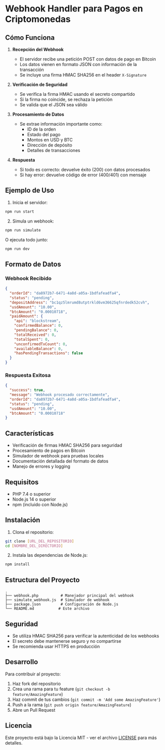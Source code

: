 # Webhook Handler para Pagos en Criptomonedas

## Cómo Funciona

1. **Recepción del Webhook**
   - El servidor recibe una petición POST con datos de pago en Bitcoin
   - Los datos vienen en formato JSON con información de la transacción
   - Se incluye una firma HMAC SHA256 en el header `X-Signature`

2. **Verificación de Seguridad**
   - Se verifica la firma HMAC usando el secreto compartido
   - Si la firma no coincide, se rechaza la petición
   - Se valida que el JSON sea válido

3. **Procesamiento de Datos**
   - Se extrae información importante como:
     - ID de la orden
     - Estado del pago
     - Montos en USD y BTC
     - Dirección de depósito
     - Detalles de transacciones

4. **Respuesta**
   - Si todo es correcto: devuelve éxito (200) con datos procesados
   - Si hay error: devuelve código de error (400/401) con mensaje

## Ejemplo de Uso

1. Inicia el servidor:
```bash
npm run start
```

2. Simula un webhook:
```bash
npm run simulate
```

O ejecuta todo junto:
```bash
npm run dev
```

## Formato de Datos

### Webhook Recibido
```json
{
  "orderId": "da8972b7-6471-4a8d-a05a-1bdfafeadfa4",
  "status": "pending",
  "depositAddress": "bc1qz5lmrumd8utptrkld6vm36625qfnrdedk52cvh",
  "usdAmount": "10.00",
  "btcAmount": "0.00010718",
  "paidAmount": {
    "api": "blockstream",
    "confirmedBalance": 0,
    "pendingBalance": 0,
    "totalReceived": 0,
    "totalSpent": 0,
    "unconfirmedTxCount": 0,
    "availableBalance": 0,
    "hasPendingTransactions": false
  }
}
```

### Respuesta Exitosa
```json
{
  "success": true,
  "message": "Webhook procesado correctamente",
  "orderId": "da8972b7-6471-4a8d-a05a-1bdfafeadfa4",
  "status": "pending",
  "usdAmount": "10.00",
  "btcAmount": "0.00010718"
}
```

## Características

- Verificación de firmas HMAC SHA256 para seguridad
- Procesamiento de pagos en Bitcoin
- Simulador de webhook para pruebas locales
- Documentación detallada del formato de datos
- Manejo de errores y logging

## Requisitos

- PHP 7.4 o superior
- Node.js 14 o superior
- npm (incluido con Node.js)

## Instalación

1. Clona el repositorio:
```bash
git clone [URL_DEL_REPOSITORIO]
cd [NOMBRE_DEL_DIRECTORIO]
```

2. Instala las dependencias de Node.js:
```bash
npm install
```

## Estructura del Proyecto

```
.
├── webhook.php          # Manejador principal del webhook
├── simulate_webhook.js  # Simulador de webhook
├── package.json         # Configuración de Node.js
└── README.md           # Este archivo
```

## Seguridad

- Se utiliza HMAC SHA256 para verificar la autenticidad de los webhooks
- El secreto debe mantenerse seguro y no compartirse
- Se recomienda usar HTTPS en producción

## Desarrollo

Para contribuir al proyecto:

1. Haz fork del repositorio
2. Crea una rama para tu feature (`git checkout -b feature/AmazingFeature`)
3. Haz commit de tus cambios (`git commit -m 'Add some AmazingFeature'`)
4. Push a la rama (`git push origin feature/AmazingFeature`)
5. Abre un Pull Request

## Licencia

Este proyecto está bajo la Licencia MIT - ver el archivo [LICENSE](LICENSE) para más detalles. 